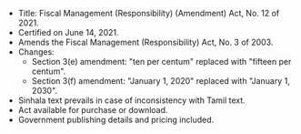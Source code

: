 - Title: Fiscal Management (Responsibility) (Amendment) Act, No. 12 of 2021.
- Certified on June 14, 2021.
- Amends the Fiscal Management (Responsibility) Act, No. 3 of 2003.
- Changes:
  - Section 3(e) amendment: "ten per centum" replaced with "fifteen per centum".
  - Section 3(f) amendment: "January 1, 2020" replaced with "January 1, 2030".
- Sinhala text prevails in case of inconsistency with Tamil text.
- Act available for purchase or download.
- Government publishing details and pricing included.